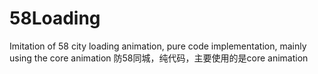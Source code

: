 # 58Loading
Imitation of 58 city loading animation, pure code implementation, mainly using the core animation
防58同城，纯代码，主要使用的是core animation